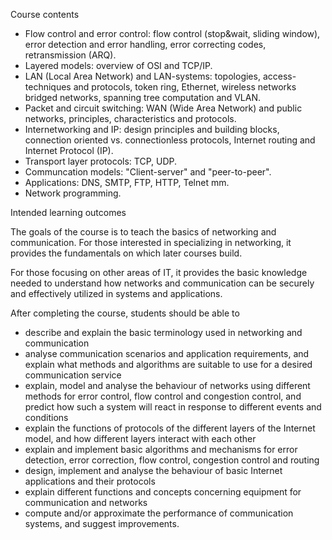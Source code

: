 Course contents

- Flow control and error control: flow control (stop&wait, sliding window), error detection and error handling, error correcting codes, retransmission (ARQ).
- Layered models: overview of OSI and TCP/IP.
- LAN (Local Area Network) and LAN-systems: topologies, access- techniques and protocols, token ring, Ethernet, wireless networks bridged networks, spanning tree computation and VLAN.
- Packet and circuit switching: WAN (Wide Area Network) and public networks, principles, characteristics and protocols.
- Internetworking and IP: design principles and building blocks, connection oriented vs. connectionless protocols, Internet routing and Internet Protocol (IP).
- Transport layer protocols: TCP, UDP.
- Communcation models: "Client-server" and "peer-to-peer".
- Applications: DNS, SMTP, FTP, HTTP, Telnet mm.
- Network programming.



Intended learning outcomes

The goals of the course is to teach the basics of networking and communication. For those interested in specializing in networking, it provides the fundamentals on which later courses build.

For those focusing on other areas of IT, it provides the basic knowledge needed to understand how networks and communication can be securely and effectively utilized in systems and applications.

After completing the course, students should be able to

- describe and explain the basic terminology used in networking and communication
- analyse communication scenarios and application requirements, and explain what methods and algorithms are suitable to use for a desired communication service
- explain, model and analyse the behaviour of networks using different methods for error control, flow control and congestion control, and predict how such a system will react in response to different events and conditions
- explain the functions of protocols of the different layers of the Internet model, and how different layers interact with each other
- explain and implement basic algorithms and mechanisms for error detection, error correction, flow control, congestion control and routing
- design, implement and analyse the behaviour of basic Internet applications and their protocols
- explain different functions and concepts concerning equipment for communication and networks
- compute and/or approximate the performance of communication systems, and suggest improvements.
